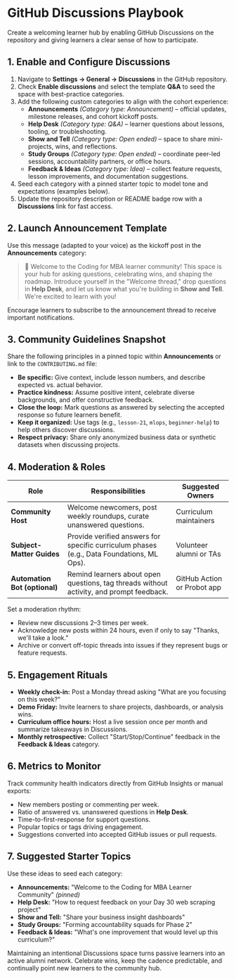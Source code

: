 # GitHub Discussions Playbook

Create a welcoming learner hub by enabling GitHub Discussions on the repository and giving learners a clear sense of how to participate.

## 1. Enable and Configure Discussions

1. Navigate to **Settings → General → Discussions** in the GitHub repository.
2. Check **Enable discussions** and select the template **Q&A** to seed the space with best-practice categories.
3. Add the following custom categories to align with the cohort experience:
   - **Announcements** *(Category type: Announcement)* – official updates, milestone releases, and cohort kickoff posts.
   - **Help Desk** *(Category type: Q&A)* – learner questions about lessons, tooling, or troubleshooting.
   - **Show and Tell** *(Category type: Open ended)* – space to share mini-projects, wins, and reflections.
   - **Study Groups** *(Category type: Open ended)* – coordinate peer-led sessions, accountability partners, or office hours.
   - **Feedback & Ideas** *(Category type: Idea)* – collect feature requests, lesson improvements, and documentation suggestions.
4. Seed each category with a pinned starter topic to model tone and expectations (examples below).
5. Update the repository description or README badge row with a **Discussions** link for fast access.

## 2. Launch Announcement Template

Use this message (adapted to your voice) as the kickoff post in the **Announcements** category:

> 👋 Welcome to the Coding for MBA learner community! This space is your hub for asking questions, celebrating wins, and shaping the roadmap. Introduce yourself in the "Welcome thread," drop questions in **Help Desk**, and let us know what you're building in **Show and Tell**. We're excited to learn with you!

Encourage learners to subscribe to the announcement thread to receive important notifications.

## 3. Community Guidelines Snapshot

Share the following principles in a pinned topic within **Announcements** or link to the `CONTRIBUTING.md` file:

- **Be specific:** Give context, include lesson numbers, and describe expected vs. actual behavior.
- **Practice kindness:** Assume positive intent, celebrate diverse backgrounds, and offer constructive feedback.
- **Close the loop:** Mark questions as answered by selecting the accepted response so future learners benefit.
- **Keep it organized:** Use tags (e.g., `lesson-21`, `mlops`, `beginner-help`) to help others discover discussions.
- **Respect privacy:** Share only anonymized business data or synthetic datasets when discussing projects.

## 4. Moderation & Roles

| Role | Responsibilities | Suggested Owners |
| ---- | ---------------- | ---------------- |
| **Community Host** | Welcome newcomers, post weekly roundups, curate unanswered questions. | Curriculum maintainers |
| **Subject-Matter Guides** | Provide verified answers for specific curriculum phases (e.g., Data Foundations, ML Ops). | Volunteer alumni or TAs |
| **Automation Bot (optional)** | Remind learners about open questions, tag threads without activity, and prompt feedback. | GitHub Action or Probot app |

Set a moderation rhythm:

- Review new discussions 2–3 times per week.
- Acknowledge new posts within 24 hours, even if only to say "Thanks, we'll take a look."
- Archive or convert off-topic threads into issues if they represent bugs or feature requests.

## 5. Engagement Rituals

- **Weekly check-in:** Post a Monday thread asking "What are you focusing on this week?"
- **Demo Friday:** Invite learners to share projects, dashboards, or analysis wins.
- **Curriculum office hours:** Host a live session once per month and summarize takeaways in Discussions.
- **Monthly retrospective:** Collect "Start/Stop/Continue" feedback in the **Feedback & Ideas** category.

## 6. Metrics to Monitor

Track community health indicators directly from GitHub Insights or manual exports:

- New members posting or commenting per week.
- Ratio of answered vs. unanswered questions in **Help Desk**.
- Time-to-first-response for support questions.
- Popular topics or tags driving engagement.
- Suggestions converted into accepted GitHub issues or pull requests.

## 7. Suggested Starter Topics

Use these ideas to seed each category:

- **Announcements:** "Welcome to the Coding for MBA Learner Community" *(pinned)*
- **Help Desk:** "How to request feedback on your Day 30 web scraping project"
- **Show and Tell:** "Share your business insight dashboards"
- **Study Groups:** "Forming accountability squads for Phase 2"
- **Feedback & Ideas:** "What's one improvement that would level up this curriculum?"

Maintaining an intentional Discussions space turns passive learners into an active alumni network. Celebrate wins, keep the cadence predictable, and continually point new learners to the community hub.
